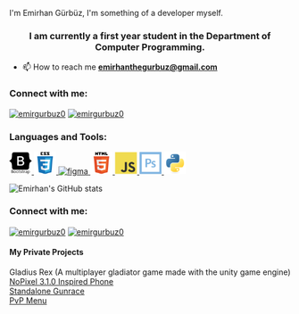 I'm Emirhan Gürbüz, I'm something of a developer myself.
<br>
<h3 align="center">I am currently a first year student in the Department of Computer Programming.</h3>

- 📫 How to reach me **emirhanthegurbuz@gmail.com**

<h3 align="left">Connect with me:</h3>
<p align="left">
<a href="https://twitter.com/emirgurbuz0" target="blank"><img align="center" src="https://raw.githubusercontent.com/rahuldkjain/github-profile-readme-generator/master/src/images/icons/Social/twitter.svg" alt="emirgurbuz0" height="30" width="40" /></a>
<a href="https://instagram.com/emirgurbuz0" target="blank"><img align="center" src="https://raw.githubusercontent.com/rahuldkjain/github-profile-readme-generator/master/src/images/icons/Social/instagram.svg" alt="emirgurbuz0" height="30" width="40" /></a>
</p>

<h3 align="left">Languages and Tools:</h3>
<p align="left"> <a href="https://getbootstrap.com" target="_blank" rel="noreferrer"> <img src="https://raw.githubusercontent.com/devicons/devicon/master/icons/bootstrap/bootstrap-plain-wordmark.svg" alt="bootstrap" width="40" height="40"/> </a> <a href="https://www.w3schools.com/css/" target="_blank" rel="noreferrer"> <img src="https://raw.githubusercontent.com/devicons/devicon/master/icons/css3/css3-original-wordmark.svg" alt="css3" width="40" height="40"/> </a> <a href="https://www.figma.com/" target="_blank" rel="noreferrer"> <img src="https://www.vectorlogo.zone/logos/figma/figma-icon.svg" alt="figma" width="40" height="40"/> </a> <a href="https://www.w3.org/html/" target="_blank" rel="noreferrer"> <img src="https://raw.githubusercontent.com/devicons/devicon/master/icons/html5/html5-original-wordmark.svg" alt="html5" width="40" height="40"/> </a> <a href="https://developer.mozilla.org/en-US/docs/Web/JavaScript" target="_blank" rel="noreferrer"> <img src="https://raw.githubusercontent.com/devicons/devicon/master/icons/javascript/javascript-original.svg" alt="javascript" width="40" height="40"/> </a> <a href="https://www.photoshop.com/en" target="_blank" rel="noreferrer"> <img src="https://raw.githubusercontent.com/devicons/devicon/master/icons/photoshop/photoshop-line.svg" alt="photoshop" width="40" height="40"/> </a> <a href="https://www.python.org" target="_blank" rel="noreferrer"> <img src="https://raw.githubusercontent.com/devicons/devicon/master/icons/python/python-original.svg" alt="python" width="40" height="40"/> </a> </p>

![Emirhan's GitHub stats](https://github-readme-stats.vercel.app/api?username=emirhangurbuz&show_icons=true&theme=radical)
<br>

<h3 align="left">Connect with me:</h3>
<p align="left">
<a href="https://twitter.com/emirgurbuz0" target="blank"><img align="center" src="https://raw.githubusercontent.com/rahuldkjain/github-profile-readme-generator/master/src/images/icons/Social/twitter.svg" alt="emirgurbuz0" height="30" width="40" /></a>
<a href="https://instagram.com/emirgurbuz0" target="blank"><img align="center" src="https://raw.githubusercontent.com/rahuldkjain/github-profile-readme-generator/master/src/images/icons/Social/instagram.svg" alt="emirgurbuz0" height="30" width="40" /></a>
</p>

<h4>My Private Projects</h4>
Gladius Rex (A multiplayer gladiator game made with the unity game engine)<br>
<a href="https://youtu.be/f3W-Zg6ueeY">
  NoPixel 3.1.0 Inspired Phone<br>
</a>
<a href="https://www.youtube.com/watch?v=xrbALlPETQQ&t=1s&ab_channel=RedGames">
  Standalone Gunrace<br>
</a>
<a href="https://www.youtube.com/watch?v=5HbaWJrMlzM&ab_channel=RedGames">
 PvP Menu<br>
</a>
